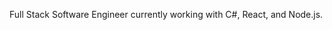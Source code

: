 Full Stack Software Engineer currently working with C#, React, and Node.js. 
<!---
bryancpeterson/bryancpeterson is a ✨ special ✨ repository because its `README.md` (this file) appears on your GitHub profile.
You can click the Preview link to take a look at your changes.
--->
